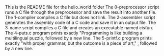 This is the README file for the hello_world folder
The 0-preprocessor script runs a C file through the preprocessor and save the result into another file.
The 1-compiler compiles a C file but does not link.
The 2-assembler script generates the assembly code of a C code and save it in an output file.
The 3-name script compiles a C file and creates an executable named cisfun.
The 4-puts.c program prints exactly "Programming is like building a multilingual puzzle, followed by a new line.
The 5-printf.c program prints exactly "with proper grammar, but the outcome is a piece of art," , followed by a new line.
